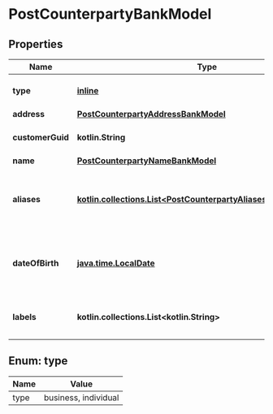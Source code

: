 
# PostCounterpartyBankModel

## Properties
Name | Type | Description | Notes
------------ | ------------- | ------------- | -------------
**type** | [**inline**](#Type) | The counterparty&#39;s type. | 
**address** | [**PostCounterpartyAddressBankModel**](PostCounterpartyAddressBankModel.md) |  | 
**customerGuid** | **kotlin.String** | The owning customer&#39;s identifier. |  [optional]
**name** | [**PostCounterpartyNameBankModel**](PostCounterpartyNameBankModel.md) |  |  [optional]
**aliases** | [**kotlin.collections.List&lt;PostCounterpartyAliasesInnerBankModel&gt;**](PostCounterpartyAliasesInnerBankModel.md) | The aliases of the counterparty. Optional when type is business. |  [optional]
**dateOfBirth** | [**java.time.LocalDate**](java.time.LocalDate.md) | The counterparty&#39;s date of birth. Optional when type is individual. |  [optional]
**labels** | **kotlin.collections.List&lt;kotlin.String&gt;** | The labels associated with the counterparty. |  [optional]


<a name="Type"></a>
## Enum: type
Name | Value
---- | -----
type | business, individual



